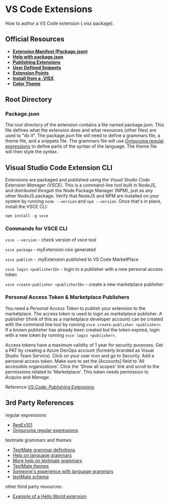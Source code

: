# VS Code Extensions

How to author a VS Code extension (.visx package).

## Official Resources

- **[Extension Manifest (Package.json)](https://code.visualstudio.com/api/references/extension-manifest)**
- **[Help with package.json](https://code.visualstudio.com/docs/extensionAPI/extension-manifest)**
- **[Publishing Extensions](https://code.visualstudio.com/docs/extensions/publish-extension)**
- **[User Defined Snippets](https://code.visualstudio.com/docs/editor/userdefinedsnippets)**
- **[Extension Points](https://code.visualstudio.com/docs/extensionAPI/extension-points)**
- **[Install from a .VISX](https://code.visualstudio.com/docs/editor/extension-gallery#_install-from-a-vsix)**
- **[Color Theme](https://code.visualstudio.com/api/extension-guides/color-theme)**


## Root Directory

### Package.json

The root directory of the extension contains a file named package.json.  This file defines what the extension does and what resources (other files) are used to "do it".  The package.json file will need to define a grammars file, a theme file, and a snippets file.  The grammars file will use [Oniguruma regular expressions](https://macromates.com/manual/en/regular_expressions) to define parts of the syntax of the language.  The theme file will then style the syntax.
## Visual Studio Code Extension CLI

Extensions are packaged and published using the *Visual Studio Code Extension Manager (VSCE)*.  This is a command-line tool built in NodeJS, and distributed throguh the Node Package Manager (NPM), just as any other NodeJS package. Verify that NodeJS and NPM are installed on your system by running `node --version` and `npm --version`.  Once that's in place, install the VSCE CLI: 

`npm install -g vsce`

### Commands for VSCE CLI

`vsce --version` - check version of vsce tool

`vsce package` - myExtension.vsix generated
  
`vsce publish` - <publisherID>.myExtension published to VS Code MarketPlace
  
 `vsce login <publisherID>` - login to a publisher with a new personal access token
 
 `vsce create-publisher <publisherID>` - create a new marketplace publisher

### Personal Access Token & Marketplace Publishers

You need a *Personal Access Token* to publish your extension to the marketplace.  The access token is used to login as marketplace publisher.  A publisher (think of this as a marketplace developer account) can be created with the command line tool by running `vsce create-publisher <publisher>`.  If a known publisher has already been created but the token expired, login with a new token by running `vsce login <publisher>`.

Access tokens have a maximum validity of 1 year for security purposes.  Get a PAT by creating a Azure DevOps account (formerly branded as Visual Studio Team Servics).  Click on your user icon and go to Security.  Add a personal access token.  Make sure to set the [Accounts] field to 'All accessible organizations'.  Click the 'Show all scopes' link and scroll to the permissions related to 'Marketplace'.  This token needs permission to *Acquire* and *Manage*.

Reference [VS Code: Publishing Extensions](https://code.visualstudio.com/api/working-with-extensions/publishing-extension#vsce)


## 3rd Party References

regular expressions
- [RegEx101](https://regex101.com/)
- [Oniguruma regular expressions](https://macromates.com/manual/en/regular_expressions)

textmate grammars and themes
- [TextMate grammar definitions](https://macromates.com/manual/en/language_grammars)
- [Help on language grammars](https://benparizek.com/notebook/notes-on-how-to-create-a-language-grammar-and-custom-theme-for-a-textmate-bundle)
- [More help on textmate grammars](http://www.apeth.com/nonblog/stories/textmatebundle.html)
- [TextMate themes](https://macromates.com/manual/en/themes)
- [Someone's experience with language grammars](https://www.apeth.com/nonblog/stories/textmatebundle.html)
- [textMate schema](https://raw.githubusercontent.com/martinring/tmlanguage/master/tmlanguage.json)

other third party resources:
- [Example of a Hello World extension](https://code.visualstudio.com/docs/extensions/example-hello-world)

